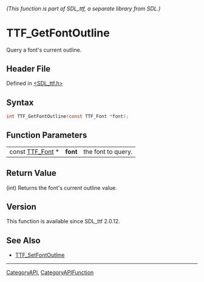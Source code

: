 ###### (This function is part of SDL_ttf, a separate library from SDL.)
# TTF_GetFontOutline

Query a font's current outline.

## Header File

Defined in [<SDL_ttf.h>](https://github.com/libsdl-org/SDL_ttf/blob/SDL2/include/SDL_ttf.h)

## Syntax

```c
int TTF_GetFontOutline(const TTF_Font *font);
```

## Function Parameters

|                              |          |                    |
| ---------------------------- | -------- | ------------------ |
| const [TTF_Font](TTF_Font) * | **font** | the font to query. |

## Return Value

(int) Returns the font's current outline value.

## Version

This function is available since SDL_ttf 2.0.12.

## See Also

- [TTF_SetFontOutline](TTF_SetFontOutline)

----
[CategoryAPI](CategoryAPI), [CategoryAPIFunction](CategoryAPIFunction)

